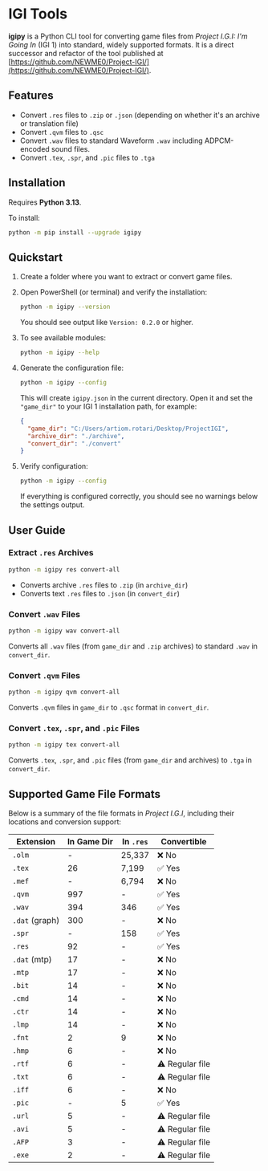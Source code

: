 # IGI Tools

**igipy** is a Python CLI tool for converting game files from *Project I.G.I: I'm Going In* (IGI 1) into standard, widely supported formats. It is a direct successor and refactor of the tool published at [https://github.com/NEWME0/Project-IGI/](https://github.com/NEWME0/Project-IGI/).

## Features

* Convert `.res` files to `.zip` or `.json` (depending on whether it's an archive or translation file)
* Convert `.qvm` files to `.qsc`
* Convert `.wav` files to standard Waveform `.wav` including ADPCM-encoded sound files.
* Convert `.tex`, `.spr`, and `.pic` files to `.tga`

## Installation

Requires **Python 3.13**.

To install:

```bash
python -m pip install --upgrade igipy
```

## Quickstart

1. Create a folder where you want to extract or convert game files.

2. Open PowerShell (or terminal) and verify the installation:

   ```bash
   python -m igipy --version
   ```

   You should see output like `Version: 0.2.0` or higher.

3. To see available modules:

   ```bash
   python -m igipy --help
   ```

4. Generate the configuration file:

   ```bash
   python -m igipy --config
   ```

   This will create `igipy.json` in the current directory. Open it and set the `"game_dir"` to your IGI 1 installation path, for example:

   ```json
   {
     "game_dir": "C:/Users/artiom.rotari/Desktop/ProjectIGI",
     "archive_dir": "./archive",
     "convert_dir": "./convert"
   }
   ```

5. Verify configuration:

   ```bash
   python -m igipy --config
   ```

   If everything is configured correctly, you should see no warnings below the settings output.

## User Guide

### Extract `.res` Archives

```bash
python -m igipy res convert-all
```

* Converts archive `.res` files to `.zip` (in `archive_dir`)
* Converts text `.res` files to `.json` (in `convert_dir`)

### Convert `.wav` Files

```bash
python -m igipy wav convert-all
```

Converts all `.wav` files (from `game_dir` and `.zip` archives) to standard `.wav` in `convert_dir`.

### Convert `.qvm` Files

```bash
python -m igipy qvm convert-all
```

Converts `.qvm` files in `game_dir` to `.qsc` format in `convert_dir`.

### Convert `.tex`, `.spr`, and `.pic` Files

```bash
python -m igipy tex convert-all
```

Converts `.tex`, `.spr`, and `.pic` files (from `game_dir` and archives) to `.tga` in `convert_dir`.

## Supported Game File Formats

Below is a summary of the file formats in *Project I.G.I*, including their locations and conversion support:

| Extension      | In Game Dir | In `.res` | Convertible     |
|----------------|-------------|-----------|-----------------|
| `.olm`         | -           | 25,337    | ❌ No            |
| `.tex`         | 26          | 7,199     | ✅ Yes           |
| `.mef`         | -           | 6,794     | ❌ No            |
| `.qvm`         | 997         | -         | ✅ Yes           |
| `.wav`         | 394         | 346       | ✅ Yes           |
| `.dat` (graph) | 300         | -         | ❌ No            |
| `.spr`         | -           | 158       | ✅ Yes           |
| `.res`         | 92          | -         | ✅ Yes           |
| `.dat` (mtp)   | 17          | -         | ❌ No            |
| `.mtp`         | 17          | -         | ❌ No            |
| `.bit`         | 14          | -         | ❌ No            |
| `.cmd`         | 14          | -         | ❌ No            |
| `.ctr`         | 14          | -         | ❌ No            |
| `.lmp`         | 14          | -         | ❌ No            |
| `.fnt`         | 2           | 9         | ❌ No            |
| `.hmp`         | 6           | -         | ❌ No            |
| `.rtf`         | 6           | -         | ⚠️ Regular file |
| `.txt`         | 6           | -         | ⚠️ Regular file |
| `.iff`         | 6           | -         | ❌ No            |
| `.pic`         | -           | 5         | ✅ Yes           |
| `.url`         | 5           | -         | ⚠️ Regular file |
| `.avi`         | 5           | -         | ⚠️ Regular file |
| `.AFP`         | 3           | -         | ⚠️ Regular file |
| `.exe`         | 2           | -         | ⚠️ Regular file |
